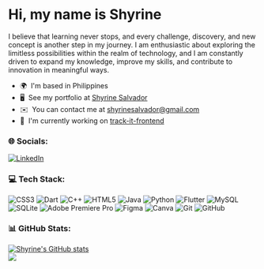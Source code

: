 Hi, my name is Shyrine
========================
I believe that learning never stops, and every challenge, discovery, and new concept is another step in my journey. I am enthusiastic about exploring the limitless possibilities within the realm of technology, and I am constantly driven to expand my knowledge, improve my skills, and contribute to innovation in meaningful ways.
* 🌍  I'm based in Philippines
* 🖥️  See my portfolio at [Shyrine Salvador](https://main--soft-squirrel-0bfe6f.netlify.app/)
* ✉️  You can contact me at [shyrinesalvador@gmail.com](mailto:shyrinesalvador@gmail.com)
* 🚀  I'm currently working on [track-it-frontend](https://github.com/shyrxnx/track-it-frontend)


### 🌐 Socials:
[![LinkedIn](https://img.shields.io/badge/LinkedIn-%230077B5.svg?logo=linkedin&logoColor=white)](https://www.linkedin.com/in/shyrine-salvador-7345692a7/) 

### 💻 Tech Stack:
![CSS3](https://img.shields.io/badge/css3-%231572B6.svg?style=for-the-badge&logo=css3&logoColor=white) ![Dart](https://img.shields.io/badge/dart-%230175C2.svg?style=for-the-badge&logo=dart&logoColor=white) ![C++](https://img.shields.io/badge/c++-%2300599C.svg?style=for-the-badge&logo=c%2B%2B&logoColor=white) ![HTML5](https://img.shields.io/badge/html5-%23E34F26.svg?style=for-the-badge&logo=html5&logoColor=white) ![Java](https://img.shields.io/badge/java-%23ED8B00.svg?style=for-the-badge&logo=openjdk&logoColor=white) ![Python](https://img.shields.io/badge/python-3670A0?style=for-the-badge&logo=python&logoColor=ffdd54) ![Flutter](https://img.shields.io/badge/Flutter-%2302569B.svg?style=for-the-badge&logo=Flutter&logoColor=white) ![MySQL](https://img.shields.io/badge/mysql-4479A1.svg?style=for-the-badge&logo=mysql&logoColor=white) ![SQLite](https://img.shields.io/badge/sqlite-%2307405e.svg?style=for-the-badge&logo=sqlite&logoColor=white) ![Adobe Premiere Pro](https://img.shields.io/badge/Adobe%20Premiere%20Pro-9999FF.svg?style=for-the-badge&logo=Adobe%20Premiere%20Pro&logoColor=white) ![Figma](https://img.shields.io/badge/figma-%23F24E1E.svg?style=for-the-badge&logo=figma&logoColor=white) ![Canva](https://img.shields.io/badge/Canva-%2300C4CC.svg?style=for-the-badge&logo=Canva&logoColor=white) ![Git](https://img.shields.io/badge/git-%23F05033.svg?style=for-the-badge&logo=git&logoColor=white) ![GitHub](https://img.shields.io/badge/github-%23121011.svg?style=for-the-badge&logo=github&logoColor=white)

### 📊 GitHub Stats:
[![Shyrine's GitHub stats](https://github-readme-stats.vercel.app/api?username=shyrxnx&theme=ambient_gradient&hide_border=true)](https://github.com/shyrxnx/github-readme-stats) <br>
![](https://github-readme-streak-stats.herokuapp.com/?user=shyrxnx&theme=ambient_gradient&hide_border=true)<br/>
